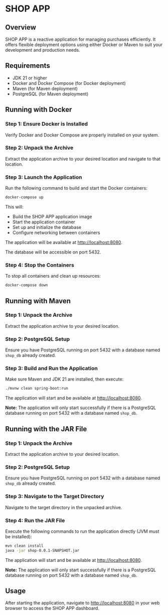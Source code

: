 # SHOP APP

## Overview

SHOP APP is a reactive application for managing purchases efficiently. It offers flexible deployment options using either Docker or Maven to suit your development and production needs.

## Requirements

- JDK 21 or higher
- Docker and Docker Compose (for Docker deployment)
- Maven (for Maven deployment)
- PostgreSQL (for Maven deployment)

## Running with Docker

### Step 1: Ensure Docker is Installed

Verify Docker and Docker Compose are properly installed on your system.

### Step 2: Unpack the Archive

Extract the application archive to your desired location and navigate to that location.

### Step 3: Launch the Application

Run the following command to build and start the Docker containers:

```bash
docker-compose up
```

This will:
- Build the SHOP APP application image
- Start the application container
- Set up and initialize the database
- Configure networking between containers

The application will be available at [http://localhost:8080](http://localhost:8080).

The database will be accessible on port 5432.

### Step 4: Stop the Containers

To stop all containers and clean up resources:

```bash
docker-compose down
```

## Running with Maven

### Step 1: Unpack the Archive

Extract the application archive to your desired location.

### Step 2: PostgreSQL Setup

Ensure you have PostgreSQL running on port 5432 with a database named `shop_db` already created.

### Step 3: Build and Run the Application

Make sure Maven and JDK 21 are installed, then execute:

```bash
./mvnw clean spring-boot:run
```

The application will start and be available at [http://localhost:8080](http://localhost:8080).

**Note:** The application will only start successfully if there is a PostgreSQL database running on port 5432 with a database named `shop_db`.


## Running with the JAR File

### Step 1: Unpack the Archive

Extract the application archive to your desired location.

### Step 2: PostgreSQL Setup

Ensure you have PostgreSQL running on port 5432 with a database named `shop_db` already created.

### Step 3: Navigate to the Target Directory

Navigate to the target directory in the unpacked archive.

### Step 4: Run the JAR File

Execute the following commands to run the application directly (JVM must be installed):

```bash
mvn clean install
java -jar shop-0.0.1-SNAPSHOT.jar
```

The application will start and be available at [http://localhost:8080](http://localhost:8080).

**Note:** The application will only start successfully if there is a PostgreSQL database running on port 5432 with a database named `shop_db`.

## Usage

After starting the application, navigate to [http://localhost:8080](http://localhost:8080) in your web browser to access the SHOP APP dashboard.
